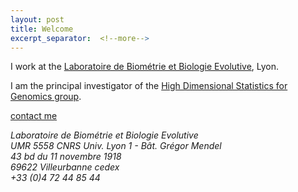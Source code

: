 ```yaml
---
layout: post
title: Welcome 
excerpt_separator:  <!--more-->
---
```



I work at the [Laboratoire de Biométrie et Biologie Evolutive](https://lbbe.univ-lyon1.fr), Lyon. 

I am the principal investigator of the [High Dimensional Statistics for Genomics group](https://lbbe.univ-lyon1.fr/-Equipe-Statistique-en-Grande-.html).

[contact me](mailto:franck.picard@univ-lyon1.fr)

<i>
Laboratoire de Biométrie et Biologie Evolutive <br>
UMR 5558 CNRS Univ. Lyon 1 - Bât. Grégor Mendel <br>
43 bd du 11 novembre 1918 <br>
69622 Villeurbanne cedex <br>
+33 (0)4 72 44 85 44 <br>
</i>
